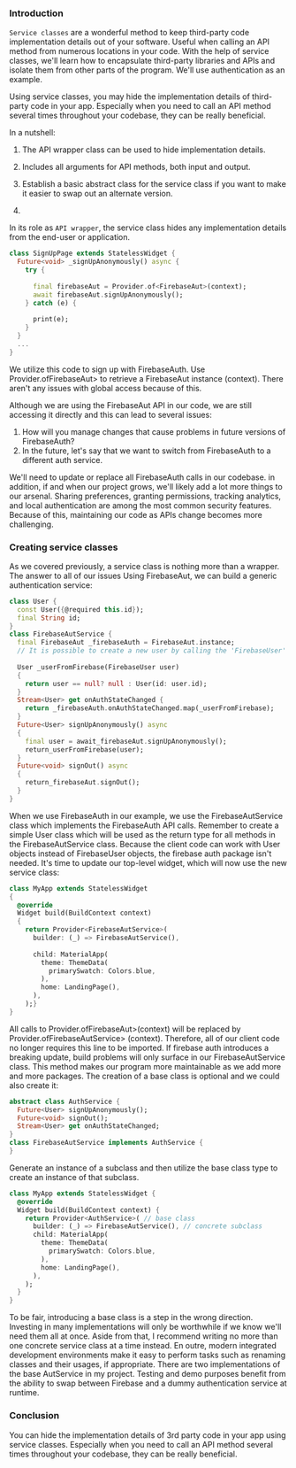 ### Introduction
`Service classes` are a wonderful method to keep third-party code implementation details out of your software. Useful when calling an API method from numerous locations in your code. With the help of service classes, we'll learn how to encapsulate third-party libraries and APIs and isolate them from other parts of the program. We'll use authentication as an example.

Using service classes, you may hide the implementation details of third-party code in your app.
Especially when you need to call an API method several times throughout your codebase, they can be really beneficial.

In a nutshell:
1. The API wrapper class can be used to hide implementation details.

2. Includes all arguments for API methods, both input and output.
3. Establish a basic abstract class for the service class if you want to make it easier to swap out an alternate version.
4. 
In its role as `API wrapper`, the service class hides any implementation details from the end-user or application.
```dart
class SignUpPage extends StatelessWidget {
  Future<void> _signUpAnonymously() async {
    try {
    
      final firebaseAut = Provider.of<FirebaseAut>(context);
      await firebaseAut.signUpAnonymously();
    } catch (e) {
    
      print(e); 
    }
  }
  ...
}
```
We utilize this code to sign up with FirebaseAuth. Use Provider.ofFirebaseAut> to retrieve a FirebaseAut instance (context). There aren't any issues with global access because of this.

Although we are using the FirebaseAut API in our code, we are still accessing it directly and this can lead to several issues:

1. How will you manage changes that cause problems in future versions of FirebaseAuth?
2. In the future, let's say that we want to switch from FirebaseAuth to a different auth service.

We'll need to update or replace all FirebaseAuth calls in our codebase. in addition, if and when our project grows, we'll likely add a lot more things to our arsenal. Sharing preferences, granting permissions, tracking analytics, and local authentication are among the most common security features. Because of this, maintaining our code as APIs change becomes more challenging.
### Creating service classes
As we covered previously, a service class is nothing more than a wrapper. The answer to all of our issues Using FirebaseAut, we can build a generic authentication service:
```Dart
class User {
  const User({@required this.id});
  final String id;
}
class FirebaseAutService {
  final FirebaseAut _firebaseAuth = FirebaseAut.instance;
  // It is possible to create a new user by calling the 'FirebaseUser' private method "User".
  
  User _userFromFirebase(FirebaseUser user) 
  {
    return user == null? null : User(id: user.id);
  }
  Stream<User> get onAuthStateChanged {
    return _firebaseAuth.onAuthStateChanged.map(_userFromFirebase);
  }
  Future<User> signUpAnonymously() async
  {
    final user = await_firebaseAut.signUpAnonymously();
    return_userFromFirebase(user);
  }
  Future<void> signOut() async
  {
    return_firebaseAut.signOut();
  }
}
```
When we use FirebaseAuth in our example, we use the FirebaseAutService class which implements the FirebaseAuth API calls. Remember to create a simple User class which will be used as the return type for all methods in the FirebaseAutService class. Because the client code can work with User objects instead of FirebaseUser objects, the firebase auth package isn't needed. It's time to update our top-level widget, which will now use the new service class:
```dart
class MyApp extends StatelessWidget
{
  @override
  Widget build(BuildContext context) 
  {
    return Provider<FirebaseAutService>(
      builder: (_) => FirebaseAutService(),
      
      child: MaterialApp(
        theme: ThemeData(
          primarySwatch: Colors.blue,
        ),
        home: LandingPage(),
      ),
    );}
}
```
All calls to Provider.ofFirebaseAut>(context) will be replaced by Provider.ofFirebaseAutService> (context). Therefore, all of our client code no longer requires this line to be imported. If firebase auth introduces a breaking update, build problems will only surface in our FirebaseAutService class. This method makes our program more maintainable as we add more and more packages. The creation of a base class is optional and we could also create it:
```dart
abstract class AuthService {
  Future<User> signUpAnonymously();
  Future<void> signOut();
  Stream<User> get onAuthStateChanged;
}
class FirebaseAutService implements AuthService {
}
```
Generate an instance of a subclass and then utilize the base class type to create an instance of that subclass.
```dart
class MyApp extends StatelessWidget {
  @override
  Widget build(BuildContext context) {
    return Provider<AuthService>( // base class
      builder: (_) => FirebaseAutService(), // concrete subclass
      child: MaterialApp(
        theme: ThemeData(
          primarySwatch: Colors.blue,
        ),
        home: LandingPage(),
      ),
    );
  }
}
```
To be fair, introducing a base class is a step in the wrong direction. Investing in many implementations will only be worthwhile if we know we'll need them all at once. Aside from that, I recommend writing no more than one concrete service class at a time instead. En outre, modern integrated development environments make it easy to perform tasks such as renaming classes and their usages, if appropriate. There are two implementations of the base AutService in my project. Testing and demo purposes benefit from the ability to swap between Firebase and a dummy authentication service at runtime.
### Conclusion
You can hide the implementation details of 3rd party code in your app using service classes. Especially when you need to call an API method several times throughout your codebase, they can be really beneficial.
